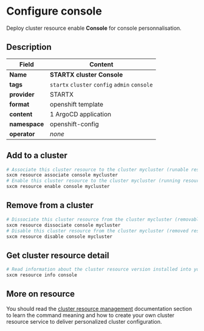 # Configure console

Deploy cluster resource enable **Console** for console personnalisation.

## Description

| Field         | Content                                       |
| ------------- | --------------------------------------------- |
| **Name**      | **STARTX cluster Console**                    |
| **tags**      | `startx` `cluster` `config` `admin` `console` |
| **provider**  | STARTX                                        |
| **format**    | openshift template                            |
| **content**   | 1 ArgoCD application                          |
| **namespace** | openshift-config                              |
| **operator**  | _none_                                        |

## Add to a cluster

```bash
# Associate this cluster resource to the cluster mycluster (runable resource)
sxcm resource associate console mycluster
# Enable this cluster resource to the cluster mycluster (running resource)
sxcm resource enable console mycluster
```

## Remove from a cluster

```bash
# Dissociate this cluster resource from the cluster mycluster (removable resource)
sxcm resource dissociate console mycluster
# Disable this cluster resource from the cluster mycluster (removed resource)
sxcm resource disable console mycluster
```

## Get cluster resource detail

```bash
# Read information about the cluster resource version installed into your host (local)
sxcm resource info console
```

## More on resource

You should read the [cluster resource management](../../4-cluster-resources) documentation section to learn the command
meaning and how to create your own cluster resource service to deliver personalized cluster configuration.
